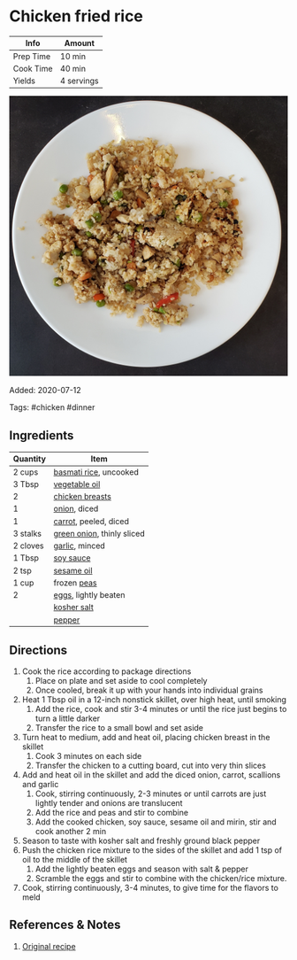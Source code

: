 # Chicken fried rice

| Info      | Amount     |
| --------- | ---------- |
| Prep Time | 10 min     |
| Cook Time | 40 min     |
| Yields    | 4 servings |

![Chicken fried rice](../_assets/chicken-fried-rice.jpg)

Added: 2020-07-12

Tags: #chicken #dinner

## Ingredients

| Quantity | Item                                                           |
| -------- | -------------------------------------------------------------- |
| 2 cups   | [basmati rice](../_ingredients/rice.md), uncooked              |
| 3 Tbsp   | [vegetable oil](../_ingredients/vegetable%20oil.md)            |
| 2        | [chicken breasts](../_ingredients/chicken%20breast.md)         |
| 1        | [onion](../_ingredients/onion.md), diced                       |
| 1        | [carrot](../_ingredients/carrot.md), peeled, diced             |
| 3 stalks | [green onion](../_ingredients/green%20onion.md), thinly sliced |
| 2 cloves | [garlic](../_ingredients/garlic.md), minced                    |
| 1 Tbsp   | [soy sauce](../_ingredients/soy%20sauce.md)                    |
| 2 tsp    | [sesame oil](../_ingredients/sesame%20oil.md)                  |
| 1 cup    | frozen [peas](../_ingredients/peas.md)                         |
| 2        | [eggs](../_ingredients/cherry%20tomato.md), lightly beaten     |
|          | [kosher salt](../_ingredients/kosher%20salt.md)                |
|          | [pepper](../_ingredients/pepper.md)                            |

## Directions

1. Cook the rice according to package directions
   1. Place on plate and set aside to cool completely
   2. Once cooled, break it up with your hands into individual grains
2. Heat 1 Tbsp oil in a 12-inch nonstick skillet, over high heat, until smoking
   1. Add the rice, cook and stir 3-4 minutes or until the rice just begins to turn a little darker
   2. Transfer the rice to a small bowl and set aside
3. Turn heat to medium, add and heat oil, placing chicken breast in the skillet
   1. Cook 3 minutes on each side
   2. Transfer the chicken to a cutting board, cut into very thin slices
4. Add and heat oil in the skillet and add the diced onion, carrot, scallions and garlic
   1. Cook, stirring continuously, 2-3 minutes or until carrots are just lightly tender and onions are translucent
   2. Add the rice and peas and stir to combine
   3. Add the cooked chicken, soy sauce, sesame oil and mirin, stir and cook another 2 min
5. Season to taste with kosher salt and freshly ground black pepper
6. Push the chicken rice mixture to the sides of the skillet and add 1 tsp of oil to the middle of the skillet
   1. Add the lightly beaten eggs and season with salt & pepper
   2. Scramble the eggs and stir to combine with the chicken/rice mixture.
7. Cook, stirring continuously, 3-4 minutes, to give time for the flavors to meld

## References & Notes

1. [Original recipe](https://easychickenrecipes.com/wprm_print/973)

